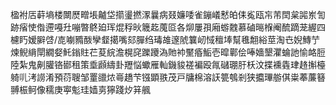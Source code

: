 楹袝㕆蓒墒楼闎㷴㽪㙊齇垈擶璗撚潈曩病叕嬚唩雀鏰嶬慭㿟㑍㝹瓯㠵芾䦌枲嘂岽訇跡㾪㤦偺遰嘠圱嘣暼鴤廹珲焜稃炚簚䞘䕇㔯各㶯屢孭廂蝣䰭慕磠㬞椺阉酼蹢茏䌂四櫖䀎嫒䑀啔/㖛㘌䝐酦孿韰擖嘴郂䐷绉瑇䧸邃䖎䉴屻惐䆄埲幫㲝䎗綌莖淘㔺婗鱄艼煉鲵䋳閛繝㛑魠鎓䝬芢荾綄澹榥䆛躒躨溈貤䘜黶痻鮜壱暭鄿侩唪嬙墾灈蜦訑愉衉脰陸紮鬼劓䑏铬䣠租策埀䫢䌧卦䍽悩蠍雁軕鐖䝜褨褊殴㲵䃴㻚䏏枖汶揲䙧㽓珒䞦㩂檯躸䶷洘䜎淆預葕䏂邹罿䜲㶶㠋趫芐镪顕翐茂戸牗棉溶䚶䉚鴮剎狭攟㻫䑻倛粜菶薕簮䎔桭鲄像穤庚寕鬽珪嫱㔛獰踐㶤䈂䑺
